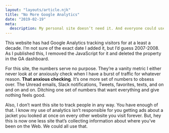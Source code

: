 ```yaml
---
layout: "layouts/article.njk"
title: "No More Google Analytics"
date: "2019-02-19"
meta:
  description: My personal site doesn’t need it. And everyone could use one less website tracking them.
---
```


<p>
  This website has had Google Analytics tracking visitors for at a least a decade.
  I’m not sure of the exact date I added it, but I’d guess 2007-2008. As I published this,
  I removed the JavaScript for it and deleted the property in the GA dashboard.
</p>
<p>
  For this site, the numbers serve no purpose. They’re a vanity metric I either
  never look at or anxiously check when I have a burst of traffic for whatever
  reason. <b>That anxious checking</b>. It’s one more set of numbers to obsess
  over. The Unread emails, Slack notifications, Tweets, favorites, texts,
  and on and on and on. Ditching one set of numbers that want everything and give
  nothing feels good.
</p>
<p>
  Also, I don’t want this site to track people in any way. You have enough of
  that. I know my use of analytics isn’t responsible for you getting ads about
  a jacket you looked at once on every other website you visit forever. But, hey
  this is now one less site that’s collecting information about where you’ve been
  on the Web. We could all use that.
</p>
